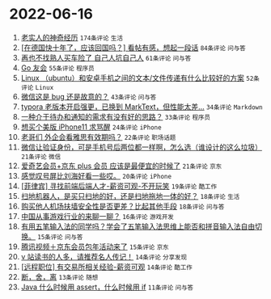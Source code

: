 # 2022-06-16

1. [老实人的神奇经历](https://www.v2ex.com/t/859962) `174条评论` `生活`
1. [[在德国快十年了，应该回国吗？] 看帖有感，想起一段话](https://www.v2ex.com/t/859933) `84条评论` `问与答`
1. [再也不找熟人买车险了 自己人坑自己人](https://www.v2ex.com/t/859948) `61条评论` `问与答`
1. [Go 友会](https://www.v2ex.com/t/859970) `55条评论` `程序员`
1. [Linux （ubuntu）和安卓手机之间的文本/文件传递有什么比较好的方案](https://www.v2ex.com/t/859938) `52条评论` `Linux`
1. [微信这是 bug 还是故意的？](https://www.v2ex.com/t/859931) `43条评论` `问与答`
1. [typora 老版本开启强更，已换到 MarkText，但性能太差…](https://www.v2ex.com/t/860011) `34条评论` `Markdown`
1. [一种介于待办和通知的需求有没有好的思路？](https://www.v2ex.com/t/859954) `33条评论` `程序员`
1. [想买个美版 iPhone11 求骂醒](https://www.v2ex.com/t/859907) `24条评论` `iPhone`
1. [老哥们 外企会看雅思有效期吗？](https://www.v2ex.com/t/859961) `22条评论` `职场话题`
1. [微信让验证身份，可是手机号后两位都一样啊，怎么选（谁设计的这么垃圾）](https://www.v2ex.com/t/859979) `21条评论` `微信`
1. [爱奇艺会员+京东 plus 会员 应该是最便宜的时候了](https://www.v2ex.com/t/859920) `21条评论` `京东`
1. [感觉叹号屏比刘海好看一些哎。](https://www.v2ex.com/t/859992) `20条评论` `iPhone`
1. [[菲律宾] 寻找前端后端人才-薪资可观-不开玩笑](https://www.v2ex.com/t/859919) `19条评论` `酷工作`
1. [扫地机器人，是买只扫地的好，还是扫地拖地一体的好？](https://www.v2ex.com/t/860014) `18条评论` `生活`
1. [购买他人机场扶墙安全性是否更差？比起其他手段](https://www.v2ex.com/t/859906) `18条评论` `问与答`
1. [中国从事游戏行业的来聊一聊？](https://www.v2ex.com/t/860035) `16条评论` `游戏开发`
1. [有用五笔输入法的同学吗？学会了五笔输入法思维上能否和拼音输入法自由切换。](https://www.v2ex.com/t/860048) `15条评论` `问与答`
1. [腾讯视频＋京东会员包年活动来了](https://www.v2ex.com/t/859910) `15条评论` `京东`
1. [v 站读书的人多，请推荐名人传记！](https://www.v2ex.com/t/860028) `14条评论` `分享发现`
1. [[远程职位] 有交易所相关经验-薪资可观](https://www.v2ex.com/t/859935) `14条评论` `酷工作`
1. [断，舍，离](https://www.v2ex.com/t/860059) `13条评论` `随想`
1. [Java 什么时候用 assert，什么时候用 if](https://www.v2ex.com/t/860022) `11条评论` `问与答`

